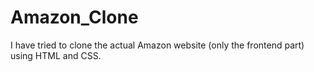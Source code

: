 # Amazon_Clone
 I have tried to clone the actual Amazon website (only the frontend part) using HTML and CSS.
